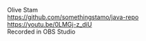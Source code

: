 Olive Stam  
https://github.com/somethingstamo/java-repo  
https://youtu.be/0LMGj-z_diU  
Recorded in OBS Studio
